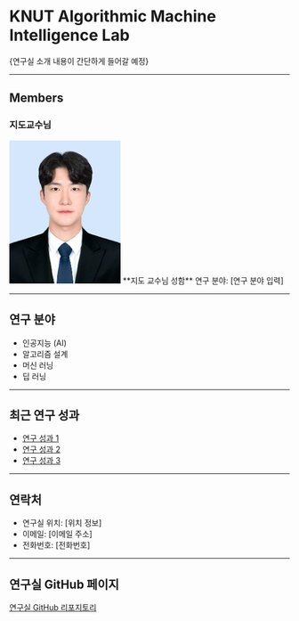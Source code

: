 # KNUT Algorithmic Machine Intelligence Lab

{연구실 소개 내용이 간단하게 들어갈 예정}

---

## Members

### 지도교수님
<img src="profile/박준휘-objectdetection@kakao.jpg" alt="Professor Image" width="200"/>  
**지도 교수님 성함**  
연구 분야: [연구 분야 입력]

---

## 연구 분야

- 인공지능 (AI)
- 알고리즘 설계
- 머신 러닝
- 딥 러닝

---

## 최근 연구 성과

- [연구 성과 1](링크를_넣으세요)
- [연구 성과 2](링크를_넣으세요)
- [연구 성과 3](링크를_넣으세요)

---

## 연락처

- 연구실 위치: [위치 정보]
- 이메일: [이메일 주소]
- 전화번호: [전화번호]

---

## 연구실 GitHub 페이지
[연구실 GitHub 리포지토리](링크를_넣으세요)

